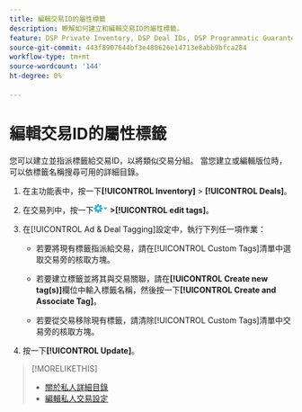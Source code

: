 ```yaml
---
title: 編輯交易ID的屬性標籤
description: 瞭解如何建立和編輯交易ID的屬性標籤。
feature: DSP Private Inventory, DSP Deal IDs, DSP Programmatic Guaranteed Deals
source-git-commit: 443f8907644bf3e480626e14713e8abb9bfca284
workflow-type: tm+mt
source-wordcount: '144'
ht-degree: 0%

---
```


# 編輯交易ID的屬性標籤

您可以建立並指派標籤給交易ID，以將類似交易分組。 當您建立或編輯版位時，可以依標籤名稱搜尋可用的詳細目錄。

1. 在主功能表中，按一下&#x200B;**[!UICONTROL Inventory]** > **[!UICONTROL Deals]**。

1. 在交易列中，按一下![選項功能表](/help/dsp/assets/options-menu.png) **>[!UICONTROL edit tags]**。

1. 在[!UICONTROL Ad & Deal Tagging]設定中，執行下列任一項作業：

   * 若要將現有標籤指派給交易，請在[!UICONTROL Custom Tags]清單中選取交易旁的核取方塊。

   * 若要建立標籤並將其與交易關聯，請在&#x200B;**[!UICONTROL Create new tag(s)]**&#x200B;欄位中輸入標籤名稱，然後按一下&#x200B;**[!UICONTROL Create and Associate Tag]**。

   * 若要從交易移除現有標籤，請清除[!UICONTROL Custom Tags]清單中交易旁的核取方塊。

1. 按一下&#x200B;**[!UICONTROL Update]**。

>[!MORELIKETHIS]
>
>* [關於私人詳細目錄](private-inventory-about.md)
>* [編輯私人交易設定](/help/dsp/inventory/deal-id-edit.md)
